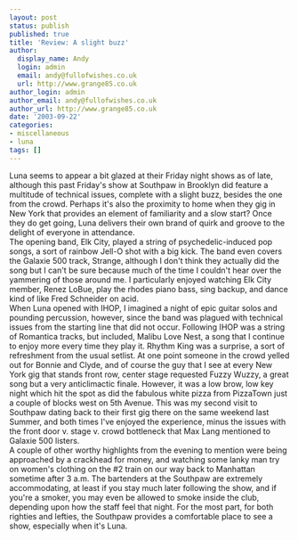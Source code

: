 ```yaml
---
layout: post
status: publish
published: true
title: 'Review: A slight buzz'
author:
  display_name: Andy
  login: admin
  email: andy@fullofwishes.co.uk
  url: http://www.grange85.co.uk
author_login: admin
author_email: andy@fullofwishes.co.uk
author_url: http://www.grange85.co.uk
date: '2003-09-22'
categories:
- miscellaneous
- luna
tags: []
---
```

<p>Luna seems to appear a bit glazed at their Friday night shows as of late, although this past Friday's show at Southpaw in Brooklyn did feature a multitude of technical issues, complete with a slight buzz, besides the one from the crowd. Perhaps it's also the proximity to home when they gig in New York that provides an element of familiarity and a slow start? Once they do get going, Luna delivers their own brand of quirk and groove to the delight of everyone in attendance.<br />The opening band, Elk City, played a string of psychedelic-induced pop songs, a sort of rainbow Jell-O shot with a big kick. The band even covers the Galaxie 500 track, Strange, although I don't think they actually did the song but I can't be sure because much of the time I couldn't hear over the yammering of those around me. I particularly enjoyed watching Elk City member, Renez LoBue, play the rhodes piano bass, sing backup, and dance kind of like Fred Schneider on acid.<br />When Luna opened with IHOP, I imagined a night of epic guitar solos and pounding percussion, however, since the band was plagued with technical issues from the starting line that did not occur. Following IHOP was a string of Romantica tracks, but included, Malibu Love Nest, a song that I continue to enjoy more every time they play it. Rhythm King was a surprise, a sort of refreshment from the usual setlist. At one point someone in the crowd yelled out for Bonnie and Clyde, and of course the guy that I see at every New York gig that stands front row, center stage requested Fuzzy Wuzzy, a great song but a very anticlimactic finale. However, it was a low brow, low key night which hit the spot as did the fabulous white pizza from PizzaTown just a couple of blocks west on 5th Avenue. This was my second visit to Southpaw dating back to their first gig there on the same weekend last Summer, and both times I've enjoyed the experience, minus the issues with the front door v. stage v. crowd bottleneck that Max Lang mentioned to Galaxie 500 listers.<br />A couple of other worthy highlights from the evening to mention were being approached by a crackhead for money, and watching some lanky man try on women's clothing on the #2 train on our way back to Manhattan sometime after 3 a.m. The bartenders at the Southpaw are extremely accommodating, at least if you stay much later following the show, and if you're a smoker, you may even be allowed to smoke inside the club, depending upon how the staff feel that night. For the most part, for both righties and lefties, the Southpaw provides a comfortable place to see a show, especially when it's Luna.</p>
